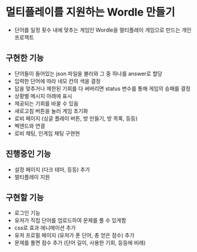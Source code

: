 # 멀티플레이를 지원하는 Wordle 만들기

- 단어를 일정 횟수 내에 맞추는 게임인 Wordle을 멀티플레이 게임으로 만드는 개인 프로젝트

## 구현한 기능

- 단어들이 들어있는 json 파일을 불러와 그 중 하나를 answer로 할당
- 입력한 단어에 따라 네모 칸의 색을 결정
- 답을 맞추거나 제한된 기회를 다 써버리면 status 변수를 통해 게임의 승패를 결정
- 상황별 메시지 아래에 표시
- 제공되는 기회를 바꿀 수 있음
- 새로고침 버튼을 눌러 게임 초기화
- 로비 페이지 (싱글 플레이 버튼, 방 만들기, 방 목록, 등등)
- 벡엔드와 연결
- 로비 채팅, 인게임 채팅 구현현

## 진행중인 기능

- 설정 페이지 (다크 테마, 등등) 추가
- 멀티플레이 지원

## 구현할 기능

- 로그인 기능
- 유저가 직접 단어를 업로드하여 문제를 풀 수 있게함
- css로 효과 에니메이션 추가
- 유저 프로필 페이지 (유저가 푼 단어, 총 얻은 점수) 추가
- 문제를 풀면 점수 추가 (단어 길이, 사용한 기회, 등등에 비례)
